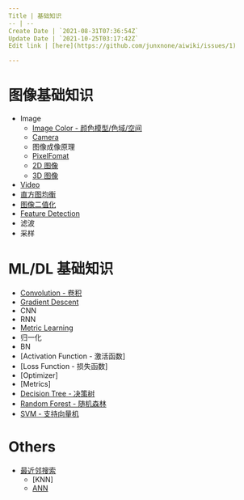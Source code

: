 ```yaml
---
Title | 基础知识
-- | --
Create Date | `2021-08-31T07:36:54Z`
Update Date | `2021-10-25T03:17:42Z`
Edit link | [here](https://github.com/junxnone/aiwiki/issues/1)

---
```

# 图像基础知识

- Image
  - [Image Color - 颜色模型/色域/空间](./Image_Color)
  - [Camera](/Camera)
  - 图像成像原理
  - [PixelFomat](/PixelFormat)
  - [2D 图像](./2D_Images)
  - [3D 图像](./3D_Images)
- [Video](./Video)
- [直方图均衡](/Histogram_Equalization)
- [图像二值化](/Image_Thresholding)
- [Feature Detection](/Feature_Detection)
- 滤波
- 采样

# ML/DL 基础知识

- [Convolution - 卷积](/Convolution_Summary.md)
- [Gradient Descent](https://github.com/junxnone/ml/issues/89)
- CNN
- RNN
- [Metric Learning](https://github.com/junxnone/tech-io/issues/610)
- 归一化
- BN
- [Activation Function - 激活函数]
- [Loss Function - 损失函数]
- [Optimizer]
- [Metrics]
- [Decision Tree - 决策树](/Decision_Tree)
- [Random Forest - 随机森林](/Random_Forest)
- [SVM - 支持向量机](/SVM)


# Others

- [最近邻搜索](/Nearest_Neighbor_Search)
  - [KNN]
  - [ANN](/Approximate_Nearest_Neighbor)
